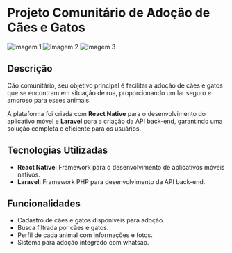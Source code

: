 # Projeto Comunitário de Adoção de Cães e Gatos

![Imagem 1](https://github.com/user-attachments/assets/7fb6382b-6980-4bc2-8d3b-2eb94508046c)
![Imagem 2](https://github.com/user-attachments/assets/77e2a6a1-1d71-4a5f-9bbf-7dee7aa748b0)
![Imagem 3](https://github.com/user-attachments/assets/c68d18c1-0f64-4c75-83e2-54b5e8f0f6b6)

## Descrição

Cão comunitário, seu objetivo principal é facilitar a adoção de cães e gatos que se encontram em situação de rua, proporcionando um lar seguro e amoroso para esses animais.

A plataforma foi criada com **React Native** para o desenvolvimento do aplicativo móvel e **Laravel** para a criação da API back-end, garantindo uma solução completa e eficiente para os usuários.

## Tecnologias Utilizadas

- **React Native**: Framework para o desenvolvimento de aplicativos móveis nativos.
- **Laravel**: Framework PHP para desenvolvimento da API back-end.
  
## Funcionalidades

- Cadastro de cães e gatos disponíveis para adoção.
- Busca filtrada por cães e gatos.
- Perfil de cada animal com informações e fotos.
- Sistema para adoção integrado com whatsap.


